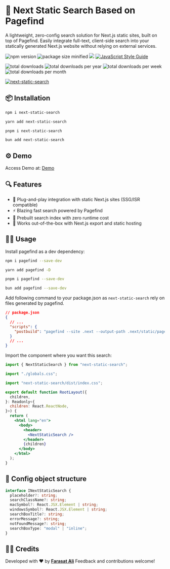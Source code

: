 # 🔎 Next Static Search Based on Pagefind

A lightweight, zero-config search solution for Next.js static sites, built on top of Pagefind. Easily integrate full-text, client-side search into your statically generated Next.js website without relying on external services.

![npm version](https://img.shields.io/npm/v/next-static-search.svg)
![package size minified](https://img.shields.io/bundlephobia/min/next-static-search?style=plastic)
[![](https://data.jsdelivr.com/v1/package/npm/next-static-search/badge)](https://www.jsdelivr.com/package/npm/next-static-search)
[![JavaScript Style Guide](https://img.shields.io/badge/code_style-standard-brightgreen.svg)](https://standardjs.com)

![total downloads](https://img.shields.io/npm/dt/next-static-search.svg)
![total downloads per year](https://img.shields.io/npm/dy/next-static-search.svg)
![total downloads per week](https://img.shields.io/npm/dw/next-static-search.svg)
![total downloads per month](https://img.shields.io/npm/dm/next-static-search.svg)

[download-image]: https://img.shields.io/npm/dm/next-static-search.svg
[download-url]: https://npmjs.org/package/next-static-search

[![next-static-search](https://nodei.co/npm/next-static-search.png)](https://npmjs.org/package/next-static-search)

## 📦 Installation

```bash
npm i next-static-search

yarn add next-static-search

pnpm i next-static-search

bun add next-static-search
```

## ⚙️ Demo

Access Demo at: [Demo](https://next-static-search.vercel.app/)

## 🔍 Features

- 🔧 Plug-and-play integration with static Next.js sites (SSG/ISR compatible)
- ⚡ Blazing fast search powered by Pagefind
- 🧠 Prebuilt search index with zero runtime cost
- 🎯 Works out-of-the-box with Next.js export and static hosting

## 🧑‍💻 Usage

Install pagefind as a dev dependency:

```bash
npm i pagefind --save-dev

yarn add pagefind -D

pnpm i pagefind --save-dev

bun add pagefind --save-dev
```

Add following command to your package.json as `next-static-search` rely on files generated by pagefind.

```json
// package.json
{
  // ...
  "scripts": {
    "postbuild": "pagefind --site .next --output-path .next/static/pagefind"
  }
  // ...
}
```

Import the component where you want this search:

```jsx
import { NextStaticSearch } from "next-static-search";

import "./globals.css";

import "next-static-search/dist/index.css";

export default function RootLayout({
  children,
}: Readonly<{
  children: React.ReactNode,
}>) {
  return (
    <html lang="en">
      <body>
        <header>
          <NextStaticSearch />
        </header>
        {children}
      </body>
    </html>
  );
}
```

## 🔧 Config object structure

```ts
interface INextStaticSearch {
  placeholder?: string;
  searchClassName?: string;
  macSymbol?: React.JSX.Element | string;
  windowsSymbol?: React.JSX.Element | string;
  searchBoxTitle?: string;
  errorMessage?: string;
  notFoundMessage?: string;
  searchBoxType: "modal" | "inline";
}
```

## 🧑‍🎓 Credits

Developed with ❤️ by **[Farasat Ali](https://github.com/faraasat)**
Feedback and contributions welcome!
